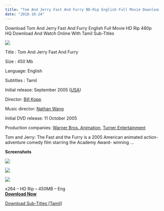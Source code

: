 ```yaml
---
title: "Tom And Jerry Fast And Furry BD-Rip English Full Movie Download With Tamil subtitle"
date: "2018-10-24"
---
```


Download Tom And Jerry Fast And Furry English Full Movie HD Rip 480p HQ Download And Watch Online With Tamil Sub-Titles

[![](https://1.bp.blogspot.com/-lHmt9eisTL8/W8_MNi-FrVI/AAAAAAAAAr4/3cL279aAqLMEClqjmJQHTBqGvnHSeABpwCLcBGAs/s400/Tom{2bdbed38d32e7704a3eaa20af56e2289d0665505d01c3d892d71953ac3249a13}2Band{2bdbed38d32e7704a3eaa20af56e2289d0665505d01c3d892d71953ac3249a13}2BJerry{2bdbed38d32e7704a3eaa20af56e2289d0665505d01c3d892d71953ac3249a13}2BFast{2bdbed38d32e7704a3eaa20af56e2289d0665505d01c3d892d71953ac3249a13}2BAnd{2bdbed38d32e7704a3eaa20af56e2289d0665505d01c3d892d71953ac3249a13}2BFurry{2bdbed38d32e7704a3eaa20af56e2289d0665505d01c3d892d71953ac3249a13}2BCover{2bdbed38d32e7704a3eaa20af56e2289d0665505d01c3d892d71953ac3249a13}2BTamil{2bdbed38d32e7704a3eaa20af56e2289d0665505d01c3d892d71953ac3249a13}2BKidz.jpg)](https://1.bp.blogspot.com/-lHmt9eisTL8/W8_MNi-FrVI/AAAAAAAAAr4/3cL279aAqLMEClqjmJQHTBqGvnHSeABpwCLcBGAs/s1600/Tom{2bdbed38d32e7704a3eaa20af56e2289d0665505d01c3d892d71953ac3249a13}2Band{2bdbed38d32e7704a3eaa20af56e2289d0665505d01c3d892d71953ac3249a13}2BJerry{2bdbed38d32e7704a3eaa20af56e2289d0665505d01c3d892d71953ac3249a13}2BFast{2bdbed38d32e7704a3eaa20af56e2289d0665505d01c3d892d71953ac3249a13}2BAnd{2bdbed38d32e7704a3eaa20af56e2289d0665505d01c3d892d71953ac3249a13}2BFurry{2bdbed38d32e7704a3eaa20af56e2289d0665505d01c3d892d71953ac3249a13}2BCover{2bdbed38d32e7704a3eaa20af56e2289d0665505d01c3d892d71953ac3249a13}2BTamil{2bdbed38d32e7704a3eaa20af56e2289d0665505d01c3d892d71953ac3249a13}2BKidz.jpg)

Title : Tom And Jerry Fast And Furry

  

Size : 450 Mb

Language: English

Subtitles : Tamil

Initial release: September 2005 ([USA](https://www.google.com/search?q=USA&stick=H4sIAAAAAAAAAOPgE-LSz9U3MDJPMS5OV-IEsS2TzcsNtMyyk6300zJzcsGEVWZeZklmYo5CSUZqYklRZjKQWZSanpmfB2bkpCYWpyqkJJakAgBjOSnLUQAAAA&sa=X&ved=0ahUKEwiri6G59p3eAhXKuY8KHV8lBxwQmxMIfSgAMBA&cshid=1540344924770))  
  

Director: [Bill Kopp](https://www.google.com/search?q=Bill+Kopp&stick=H4sIAAAAAAAAAOPgE-LSz9U3MDJPMS5OV4KwzbIrLMu1xLKTrfTTMnNywYRVSmZRanJJfhEA8uu7aDIAAAA&sa=X&ved=0ahUKEwiri6G59p3eAhXKuY8KHV8lBxwQmxMIgAEoADAR&cshid=1540344924770)

Music director: [Nathan Wang](https://www.google.com/search?q=Nathan+Wang&stick=H4sIAAAAAAAAAOPgE-LSz9U3MDJPMS5OV-IEsbON0gyTtYSzk6300zJzcsGEVW5pcWYyALDoLSYuAAAA&sa=X&ved=0ahUKEwiri6G59p3eAhXKuY8KHV8lBxwQmxMIgwEoADAV&cshid=1540344924770)

Initial DVD release: 11 October 2005  
  

Production companies: [Warner Bros. Animation](https://www.google.com/search?q=Warner+Bros.+Animation&stick=H4sIAAAAAAAAAOPgE-LSz9U3MDJPMS5OV-IEsY0rK8oLtRSyk6300zJzcsGEVUFRfkppcklmfp5Ccn5uQWJeJQCPAsWjOwAAAA&sa=X&ved=0ahUKEwiri6G59p3eAhXKuY8KHV8lBxwQmxMIiAEoADAX&cshid=1540344924770), [Turner Entertainment](https://www.google.com/search?q=Turner+Entertainment&stick=H4sIAAAAAAAAAOPgE-LSz9U3MDJPMS5OV-IEs02NkrK0FLKTrfTTMnNywYRVQVF-SmlySWZ-nkJyfm5BYl4lADENf607AAAA&sa=X&ved=0ahUKEwiri6G59p3eAhXKuY8KHV8lBxwQmxMIiQEoATAX&cshid=1540344924770)

Tom and Jerry: The Fast and the Furry is a 2005 American animated action-adventure comedy film starring the Academy Award- winning …

**Screenshots**

[![](https://2.bp.blogspot.com/-8h6UyUJecSI/W8_OM2GDdZI/AAAAAAAAAsI/FYu7P6V95aspL-BQUpwVihOiQEyQm-JWQCLcBGAs/s320/Screenshot_2018-10-23-06-42-23.jpg)](https://2.bp.blogspot.com/-8h6UyUJecSI/W8_OM2GDdZI/AAAAAAAAAsI/FYu7P6V95aspL-BQUpwVihOiQEyQm-JWQCLcBGAs/s1600/Screenshot_2018-10-23-06-42-23.jpg)

[![](https://1.bp.blogspot.com/-EcfVvYSwPWw/W8_OMaZ5KPI/AAAAAAAAAsE/z1mXZxBTNxg_qivCvjaEk6j9I9txG8M8gCLcBGAs/s320/Screenshot_2018-10-23-06-42-28.jpg)](https://1.bp.blogspot.com/-EcfVvYSwPWw/W8_OMaZ5KPI/AAAAAAAAAsE/z1mXZxBTNxg_qivCvjaEk6j9I9txG8M8gCLcBGAs/s1600/Screenshot_2018-10-23-06-42-28.jpg)

[![](https://4.bp.blogspot.com/-_oTRvCyXP7A/W8_OM3y2OYI/AAAAAAAAAsM/zJFH0JiPuz0Z6fCTD6X58kAlgNf_y0RPQCLcBGAs/s320/Screenshot_2018-10-23-06-45-55.jpg)](https://4.bp.blogspot.com/-_oTRvCyXP7A/W8_OM3y2OYI/AAAAAAAAAsM/zJFH0JiPuz0Z6fCTD6X58kAlgNf_y0RPQCLcBGAs/s1600/Screenshot_2018-10-23-06-45-55.jpg)

x264 – HD Rip – 450MB – Eng  
 **[Download Now](https://cll.press/qat6lC)**

[Download Sub-Titles \[Tamil\]](https://www.mediafire.com/download/g8zzob9yekm0123)
